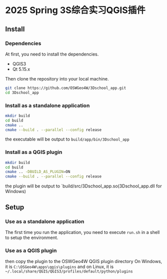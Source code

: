 # 2025 Spring 3S综合实习QGIS插件

## Install

### Dependencies

At first, you need to install the dependencies.

- QGIS3
- Qt 5.15.x

Then clone the repository into your local machine.

``` bash
git clone https://github.com/OSWGeo4W/3Dschool_app.git
cd 3Dschool_app
```

### Install as a standalone application

``` bash
mkdir build
cd build
cmake ..
cmake --build . --parallel --config release
```

the executable will be output to `build/app/bin/3Dschool_app`

### Install as a QGIS plugin
``` bash
mkdir build
cd build
cmake .. -DBUILD_AS_PLUGIN=ON
cmake --build . --parallel --config release
```
the plugin will be output to `build/src/3Dschool_app.so(3Dschool_app.dll for Windows)

## Setup

### Use as a standalone application
The first time you run the application, you need to execute `run.sh` in a shell to setup the environment.

### Use as a QGIS plugin

then copy the plugin to the OSWGeo4W QGIS plugin directory On Windows, it is `C:\OSGeo4W\apps\qgis\plugins`
and on Linux, it is `~/.local/share/QGIS/QGIS3/profiles/default/python/plugins`


